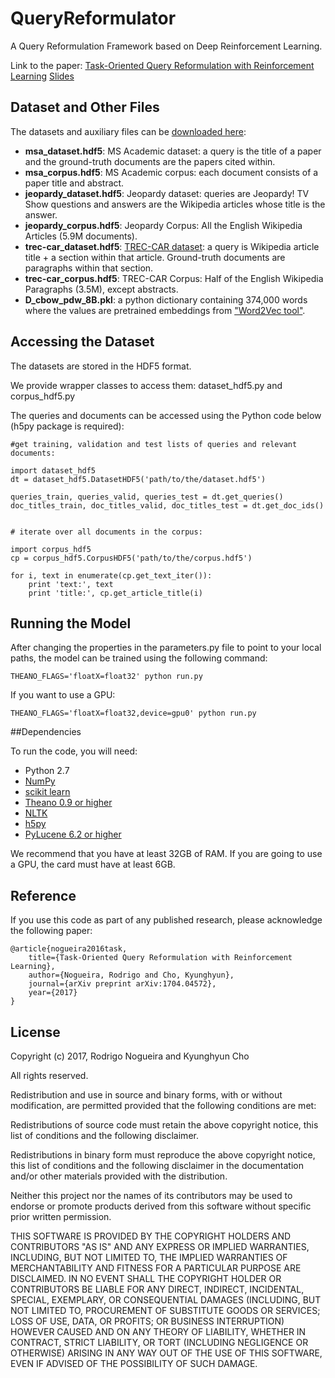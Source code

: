# QueryReformulator

A Query Reformulation Framework based on Deep Reinforcement Learning.

Link to the paper: [Task-Oriented Query Reformulation with Reinforcement Learning](https://arxiv.org/abs/1704.04572)
[Slides](https://github.com/nyu-dl/QueryReformulator/blob/master/Slides.pdf)

## Dataset and Other Files

The datasets and auxiliary files can be [downloaded here](https://drive.google.com/drive/folders/0BwmD_VLjROrfLWk3QmctMXpWRkE?usp=sharing):

* **msa_dataset.hdf5**: MS Academic dataset: a query is the title of a paper and the ground-truth documents are the papers cited within.
* **msa_corpus.hdf5**: MS Academic corpus: each document consists of a paper title and abstract.
* **jeopardy_dataset.hdf5**: Jeopardy dataset: queries are Jeopardy! TV Show questions and answers are the Wikipedia articles whose title is the answer.
* **jeopardy_corpus.hdf5**: Jeopardy Corpus: All the English Wikipedia Articles (5.9M documents).
* **trec-car_dataset.hdf5**: [TREC-CAR dataset](http://trec-car.cs.unh.edu/): a query is Wikipedia article title + a section within that article. Ground-truth documents are paragraphs within that section.
* **trec-car_corpus.hdf5**: TREC-CAR Corpus: Half of the English Wikipedia Paragraphs (3.5M), except abstracts.
* **D_cbow_pdw_8B.pkl**: a python dictionary containing 374,000 words where the values are pretrained embeddings from ["Word2Vec tool"](https://code.google.com/archive/p/word2vec/).

## Accessing the Dataset

The datasets are stored in the HDF5 format.

We provide wrapper classes to access them: dataset_hdf5.py and corpus_hdf5.py

The queries and documents can be accessed using the Python code below (h5py package is required):

```
#get training, validation and test lists of queries and relevant documents:

import dataset_hdf5
dt = dataset_hdf5.DatasetHDF5('path/to/the/dataset.hdf5')

queries_train, queries_valid, queries_test = dt.get_queries()
doc_titles_train, doc_titles_valid, doc_titles_test = dt.get_doc_ids()


# iterate over all documents in the corpus:

import corpus_hdf5
cp = corpus_hdf5.CorpusHDF5('path/to/the/corpus.hdf5')

for i, text in enumerate(cp.get_text_iter()):
    print 'text:', text
    print 'title:', cp.get_article_title(i)
```


## Running the Model

After changing the properties in the parameters.py file to point to your local paths, the model can be trained using the following command:

```
THEANO_FLAGS='floatX=float32' python run.py
```

If you want to use a GPU:

```
THEANO_FLAGS='floatX=float32,device=gpu0' python run.py
```


##Dependencies

To run the code, you will need:
* Python 2.7
* [NumPy](http://www.numpy.org/)
* [scikit learn](http://scikit-learn.org/stable/index.html)
* [Theano 0.9 or higher](http://deeplearning.net/software/theano/)
* [NLTK](http://www.nltk.org/)
* [h5py](http://www.h5py.org/)
* [PyLucene 6.2 or higher](http://lucene.apache.org/pylucene/)

We recommend that you have at least 32GB of RAM. If you are going to use a GPU, the card must have at least 6GB.


## Reference

If you use this code as part of any published research, please acknowledge the
following paper:

    @article{nogueira2016task,
        title={Task-Oriented Query Reformulation with Reinforcement Learning},
        author={Nogueira, Rodrigo and Cho, Kyunghyun},
        journal={arXiv preprint arXiv:1704.04572},
        year={2017}
    } 

## License

Copyright (c) 2017, Rodrigo Nogueira and Kyunghyun Cho

All rights reserved.

Redistribution and use in source and binary forms, with or without modification, are permitted provided that the following conditions are met:

Redistributions of source code must retain the above copyright notice, this list of conditions and the following disclaimer.

Redistributions in binary form must reproduce the above copyright notice, this list of conditions and the following disclaimer in the documentation and/or other materials provided with the distribution.

Neither this project nor the names of its contributors may be used to endorse or promote products derived from this software without specific prior written permission.

THIS SOFTWARE IS PROVIDED BY THE COPYRIGHT HOLDERS AND CONTRIBUTORS "AS IS" AND ANY EXPRESS OR IMPLIED WARRANTIES, INCLUDING, BUT NOT LIMITED TO, THE IMPLIED WARRANTIES OF MERCHANTABILITY AND FITNESS FOR A PARTICULAR PURPOSE ARE DISCLAIMED. IN NO EVENT SHALL THE COPYRIGHT HOLDER OR CONTRIBUTORS BE LIABLE FOR ANY DIRECT, INDIRECT, INCIDENTAL, SPECIAL, EXEMPLARY, OR CONSEQUENTIAL DAMAGES (INCLUDING, BUT NOT LIMITED TO, PROCUREMENT OF SUBSTITUTE GOODS OR SERVICES; LOSS OF USE, DATA, OR PROFITS; OR BUSINESS INTERRUPTION) HOWEVER CAUSED AND ON ANY THEORY OF LIABILITY, WHETHER IN CONTRACT, STRICT LIABILITY, OR TORT (INCLUDING NEGLIGENCE OR OTHERWISE) ARISING IN ANY WAY OUT OF THE USE OF THIS SOFTWARE, EVEN IF ADVISED OF THE POSSIBILITY OF SUCH DAMAGE.
